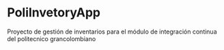 # PoliInvetoryApp
Proyecto de gestión de inventarios para el módulo de integración continua del politecnico grancolombiano
